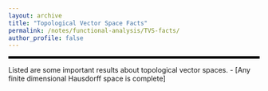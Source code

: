 ```yaml
---
layout: archive
title: "Topological Vector Space Facts"
permalink: /notes/functional-analysis/TVS-facts/
author_profile: false
--- 
```

<hr style="border: 2px solid black;">
Listed are some important results about topological vector spaces.
- [Any finite dimensional Hausdorff space is complete]
